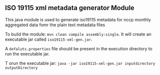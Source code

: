 ## ISO 19115 xml metadata generator Module

This java module is used to generate iso19115 metadata for nccp monthly aggregated data fomr the plain text metadata files

To build the module: `mvn clean compile assembly:single`. It will create an executable jar called `iso19115-xml-gen.jar`.

A `defaluts.properties` file should be present in the execution directory to run the executable jar.

T orun the executable jar: `java -jar iso19115-xml-gen.jar inputdirectory outputDirectory`
